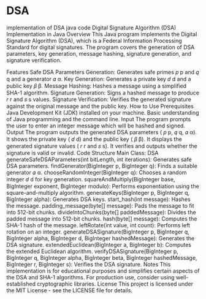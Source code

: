 # DSA
implementation of DSA  java code
Digital Signature Algorithm (DSA) Implementation in Java
Overview
This Java program implements the Digital Signature Algorithm (DSA), which is a Federal Information Processing Standard for digital signatures. The program covers the generation of DSA parameters, key generation, message hashing, signature generation, and signature verification.

Features
Safe DSA Parameters Generation: Generates safe primes 
𝑝
p and 
𝑞
q and a generator 
𝛼
α.
Key Generation: Generates a private key 
𝑑
d and a public key 
𝛽
β.
Message Hashing: Hashes a message using a simplified SHA-1 algorithm.
Signature Generation: Signs a hashed message to produce 
𝑟
r and 
𝑠
s values.
Signature Verification: Verifies the generated signature against the original message and the public key.
How to Use
Prerequisites
Java Development Kit (JDK) installed on your machine.
Basic understanding of Java programming and the command line.
Input
The program prompts the user to enter an integer message which will be hashed and signed.
Output
The program outputs the generated DSA parameters (
𝑝
p, 
𝑞
q, 
𝛼
α).
It shows the private key (
𝑑
d) and the public key (
𝛽
β).
It displays the generated signature values (
𝑟
r and 
𝑠
s).
It verifies and outputs whether the signature is valid or invalid.
Code Structure
Main Class: DSA
generateSafeDSAParameters(int bitLength, int iterations): Generates safe DSA parameters.
findGenerator(BigInteger p, BigInteger q): Finds a suitable generator 
𝛼
α.
chooseRandomInteger(BigInteger q): Chooses a random integer 
𝑑
d for key generation.
squareAndMultiply(BigInteger base, BigInteger exponent, BigInteger modulo): Performs exponentiation using the square-and-multiply algorithm.
generateKeys(BigInteger p, BigInteger q, BigInteger alpha): Generates DSA keys.
start_hash(int message): Hashes the message.
padding_message(byte[] message): Pads the message to fit into 512-bit chunks.
divideIntoChunks(byte[] paddedMessage): Divides the padded message into 512-bit chunks.
hash(byte[] message): Computes the SHA-1 hash of the message.
leftRotate(int value, int count): Performs left rotation on an integer.
generateDSASignature(BigInteger p, BigInteger q, BigInteger alpha, BigInteger d, BigInteger hashedMessage): Generates the DSA signature.
extendedEuclidean(BigInteger a, BigInteger b): Computes the extended Euclidean algorithm.
verifyDSASignature(BigInteger p, BigInteger q, BigInteger alpha, BigInteger beta, BigInteger hashedMessage, BigInteger r, BigInteger s): Verifies the DSA signature.
Notes
This implementation is for educational purposes and simplifies certain aspects of the DSA and SHA-1 algorithms.
For production use, consider using well-established cryptographic libraries.
License
This project is licensed under the MIT License - see the LICENSE file for details.
